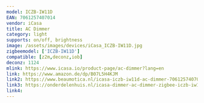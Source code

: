 ```yaml
---
model: ICZB-IW11D
EAN: 7061257407014
vendor: iCasa
title: AC Dimmer
category: light
supports: on/off, brightness
image: /assets/images/devices/iCasa_ICZB-IW11D.jpg
zigbeemodel: ['ICZB-IW11D']
compatible: [z2m,deconz,iob]
deconz: 1124
mlink: https://www.icasa.io/product-page/ac-dimmer?lang=en
link: https://www.amazon.de/dp/B07L5H4KJM
link2: https://www.beaumotica.nl/icasa-iczb-iw11d-ac-dimmer-7061257407014
link3: https://onderdelenhuis.nl/icasa-dimmer-ac-dimmer-zigbee-iczb-iw11d.htm
link4: 
---
```

